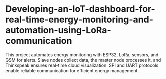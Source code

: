 # Developing-an-IoT-dashboard-for-real-time-energy-monitoring-and-automation-using-LoRa-communication
This project automates energy monitoring with ESP32, LoRa, sensors, and GSM for alerts. Slave nodes collect data, the master node processes it, and Thinkspeak ensures real-time cloud visualization. SPI and UART protocols enable reliable communication for efficient energy management.
